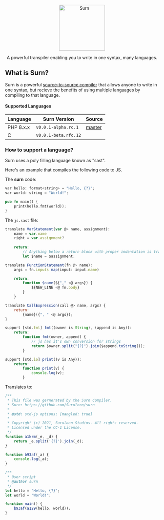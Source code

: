 <div align="center">
     <p>
          <img width="150" alt="Surn" src="https://i.imgur.com/OEPbt6V.png">
     </p>
     <p>
          <p>
            A powerful transpiler enabling you to write in one syntax, many languages.
            </p>
     </p>
</div>

## What is Surn?

Surn is a powerful [source-to-source compiler](https://en.wikipedia.org/wiki/Source-to-source_compiler) that allows anyone to write in one syntax, but recieve the benefits of using multiple languages by compiling to that language.

#### Supported Languages

| Language  | Surn Version         | Source     |
| --------- | -------------------- | ---------- |
| PHP 8.x.x | `v0.0.1-alpha.rc.1`  | [master]() |
| C         | `v0.0.1-beta.rfc.12` |            |





### How to support a language?

Surn uses a poly filling language known as "sast".



Here's an example that compiles the following code to JS.



The **surn** code:

```rust
var hello: format<string> = "Hello, {?}";
var world: string = "World!";

pub fn main() {
    print(hello.fmt(world));   
}
```

The `js.sast` file:

```js
translate VarStatement(var @> name, assignment):
    name = var.name
    right = var.assignment?
    
    return:
        // Anything below a return block with proper indentation is translated
        let $name = $assignment;

translate FunctionStatement(fn @> name):
    args = fn.inputs map(input: input.name)

    return:
        function $name(${"," <@ args}) {
            ${NEW_LINE <@ fn.body}
        }
    }

translate CallExpression(call @> name, args) {
    return:
        {name}({", " <@ args});
}

support [std.fmt] fmt((owner is String), (append is Any)):
    return:
        function fmt(owner, append) {
            // js has it's own conversion for strings
            return $owner.split("{?}").join($append.toString());
        }

support [std.io] print((v is Any)):
    return:
        function print(v) {
            console.log(v);
        }


```

Translates to:

```js
/**
 * This file was gernerated by the Surn Compiler.
 * Surn: https://github.com/Suruloon/surn
 *
 * @std: std-js options: [mangled: true]
 *
 * Copyright (c) 2021, Suruloon Studios. All rights reserved.
 * Licensed under the CC-1 License.
 */
function a1krm(_e, _d) {
    return _e.split('{?}').join(_d);
}

function b93af(_a) {
    console.log(_a);
}

/**
 * User script
 * @author surn
 */
let hello = "Hello, {?}";
let world = "World!";

function main() {
    b93af(a129(hello, world));
}
```
